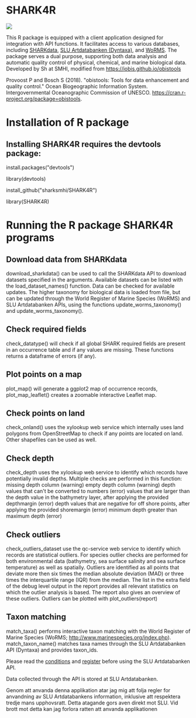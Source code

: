 # SHARK4R

![](https://upload.wikimedia.org/wikipedia/commons/thumb/8/85/SMHI_Logo.svg/500px-SMHI_Logo.svg.png)

This R package is equipped with a client application designed for integration 
with API functions. It facilitates access to various databases, 
including [SHARKdata](https://sharkdata.smhi.se/), 
[SLU Artdatabanken (Dyntaxa)](https://api-portal.artdatabanken.se/), and 
[WoRMS](http://www.marinespecies.org/rest/). The package serves a dual purpose, 
supporting both data analysis and automatic quality control of physical, 
chemical, and marine biological data. Developed by Sh at SMHI, modified 
from <https://iobis.github.io/obistools>

Provoost P and Bosch S (2018). "obistools: Tools for data enhancement
and quality control." Ocean Biogeographic Information System.
Intergovernmental Oceanographic Commission of UNESCO.
<https://cran.r-project.org/package=obistools>.

# Installation of R package

## Installing SHARK4R requires the devtools package:

install.packages("devtools")

library(devtools)

install_github("sharksmhi/SHARK4R")

library(SHARK4R)

# Running the R package SHARK4R programs

## Download data from SHARKdata

download_sharkdata() can be used to call the SHARKdata API to download
datasets specified in the arguments. Available datasets can be listed
with the load_dataset_names() function. Data can be checked for
available updates. The higher taxonomy for biological data is loaded
from file, but can be updated through the World Register of Marine
Species (WoRMS) and SLU Artdatabanken APIs, using the functions
update_worms_taxonomy() and update_worms_taxonomy().

## Check required fields

check_datatype() will check if all global SHARK required fields are
present in an occurrence table and if any values are missing. These
functions returns a dataframe of errors (if any).

## Plot points on a map

plot_map() will generate a ggplot2 map of occurrence records,
plot_map_leaflet() creates a zoomable interactive Leaflet map.

## Check points on land

check_onland() uses the xylookup web service which internally uses land
polygons from OpenStreetMap to check if any points are located on land.
Other shapefiles can be used as well.

## Check depth

check_depth uses the xylookup web service to identify which records have
potentially invalid depths. Multiple checks are performed in this
function: missing depth column (warning) empty depth column (warning)
depth values that can't be converted to numbers (error) values that are
larger than the depth value in the bathymetry layer, after applying the
provided depthmargin (error) depth values that are negative for off
shore points, after applying the provided shoremargin (error) minimum
depth greater than maximum depth (error)

## Check outliers

check_outliers_dataset use the qc-service web service to identify which
records are statistical outliers. For species outlier checks are
performed for both environmental data (bathymetry, sea surface salinity
and sea surface temperature) as well as spatially. Outliers are
identified as all points that deviate more then six times the median
absolute deviation (MAD) or three times the interquartile range (IQR)
from the median. The list in the extra field of the debug level output
in the report provides all relevant statistics on which the outlier
analysis is based. The report also gives an overview of these outliers.
Outliers can be plotted with plot_outliers(report)

## Taxon matching

match_taxa() performs interactive taxon matching with the World Register
of Marine Species (WoRMS; <http://www.marinespecies.org/index.php>).
match_taxon_name() matches taxa names through the SLU Artdatabanken API (Dyntaxa) and provides taxon_ids.


Please read the [conditions](https://www.artdatabanken.se/tjanster-och-miljodata/oppna-data-och-apier/api-villkor/) and [register](https://api-portal.artdatabanken.se/) before using the SLU Artdatabanken API.

Data collected through the API is stored at SLU Artdatabanken.

Genom att anvanda denna applikation atar jag mig att folja regler for
anvandning av SLU Artdatabankens information, inklusive att respektera tredje
mans upphovsratt. Detta atagande gors aven direkt mot SLU. Vid brott mot detta
kan jag forlora ratten att anvanda applikationen
